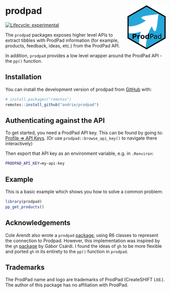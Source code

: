 
<!-- README.md is generated from README.Rmd. Please edit that file -->

# prodpad <img src="man/figures/logo.png" align="right" height="138" />

<!-- badges: start -->

[![Lifecycle:
experimental](https://img.shields.io/badge/lifecycle-experimental-orange.svg)](https://lifecycle.r-lib.org/articles/stages.html#experimental)
<!-- badges: end -->

The `prodpad` packages exposes higher level APIs to extract tibbles with
ProdPad information (for example, products, feedback, ideas, etc.) from
the ProdPad API.

In addition, `prodpad` provides a low level wrapper around the ProdPad
API - the `pp()` function.

## Installation

You can install the development version of prodpad from
[GitHub](https://github.com/) with:

``` r
# install.packages("remotes")
remotes::install_github("andrie/prodpad")
```

## Authenticating against the API

To get started, you need a ProdPad API key. This can be found by going
to: [Profile =\> API Keys](https://app.prodpad.com/me/apikeys). (Or use
`prodpad::browse_api_key()` to navigate there interactively)

Then export that API key as an environment variable, e.g. in
`.Renviron`:

``` bash
PRODPAD_API_KEY=my-api-key
```

## Example

This is a basic example which shows you how to solve a common problem:

``` r
library(prodpad)
pp_get_products()
```

## Acknowledgements

Cole Arendt also wrote a `prodpad`
[package](https://github.com/colearendt/prodpad), using R6 classes to
represent the connection to Prodpad. However, this implementation was
inspired by the `gh` [package](https://github.com/r-lib/gh) by Gábor
Csárdi. I found the ideas of `gh` to be more flexible and ported `gh` in
its entirety to the `pp()` function in `prodpad`.

## Trademarks

The ProdPad name and logo are trademarks of ProdPad (CreateSHIFT Ltd.).
The author of this package has no affiliation with ProdPad.
